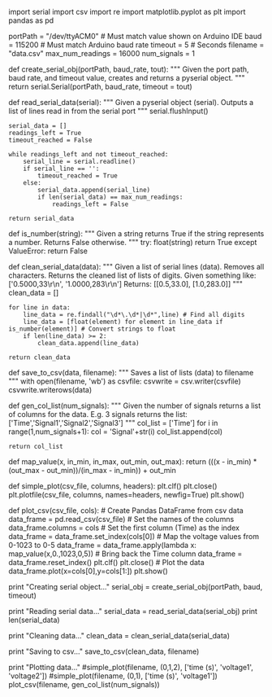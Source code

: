 import serial
import csv
import re
import matplotlib.pyplot as plt
import pandas as pd
 
portPath = "/dev/ttyACM0"       # Must match value shown on Arduino IDE
baud = 115200                     # Must match Arduino baud rate
timeout = 5                       # Seconds
filename = "data.csv"
max_num_readings = 16000
num_signals = 1
 
 
 
def create_serial_obj(portPath, baud_rate, tout):
    """
    Given the port path, baud rate, and timeout value, creates
    and returns a pyserial object.
    """
    return serial.Serial(portPath, baud_rate, timeout = tout)
    
def read_serial_data(serial):
    """
    Given a pyserial object (serial). Outputs a list of lines read in
    from the serial port
    """
    serial.flushInput()
    
    serial_data = []
    readings_left = True
    timeout_reached = False
    
    while readings_left and not timeout_reached:
        serial_line = serial.readline()
        if serial_line == '':
            timeout_reached = True
        else:
            serial_data.append(serial_line)
            if len(serial_data) == max_num_readings:
                readings_left = False
        
    return serial_data
 
def is_number(string):
    """
    Given a string returns True if the string represents a number.
    Returns False otherwise.
    """
    try:
        float(string)
        return True
    except ValueError:
        return False
        
def clean_serial_data(data):
    """
    Given a list of serial lines (data). Removes all characters.
    Returns the cleaned list of lists of digits.
    Given something like: ['0.5000,33\r\n', '1.0000,283\r\n']
    Returns: [[0.5,33.0], [1.0,283.0]]
    """
    clean_data = []
    
    for line in data:
        line_data = re.findall("\d*\.\d*|\d*",line) # Find all digits
        line_data = [float(element) for element in line_data if is_number(element)] # Convert strings to float
        if len(line_data) >= 2:
            clean_data.append(line_data)
 
    return clean_data           
 
def save_to_csv(data, filename):
    """
    Saves a list of lists (data) to filename
    """
    with open(filename, 'wb') as csvfile:
        csvwrite = csv.writer(csvfile)
        csvwrite.writerows(data)
 
def gen_col_list(num_signals):
    """
    Given the number of signals returns
    a list of columns for the data.
    E.g. 3 signals returns the list: ['Time','Signal1','Signal2','Signal3']
    """
    col_list = ['Time']
    for i in range(1,num_signals+1):
        col = 'Signal'+str(i)
        col_list.append(col)
        
    return col_list
    
def map_value(x, in_min, in_max, out_min, out_max):
    return (((x - in_min) * (out_max - out_min))/(in_max - in_min)) + out_min
 
    
def simple_plot(csv_file, columns, headers):
    plt.clf()
    plt.close()
    plt.plotfile(csv_file, columns, names=headers, newfig=True)
    plt.show()
 
def plot_csv(csv_file, cols):
    # Create Pandas DataFrame from csv data
    data_frame = pd.read_csv(csv_file)
    # Set the names of the columns
    data_frame.columns = cols
    # Set the first column (Time) as the index 
    data_frame = data_frame.set_index(cols[0])
    # Map the voltage values from 0-1023 to 0-5
    data_frame = data_frame.apply(lambda x: map_value(x,0.,1023,0,5))
    # Bring back the Time column
    data_frame = data_frame.reset_index()
    plt.clf()
    plt.close()
    # Plot the data
    data_frame.plot(x=cols[0],y=cols[1:])
    plt.show()
    
    
print "Creating serial object..."
serial_obj = create_serial_obj(portPath, baud, timeout)
 
print "Reading serial data..."
serial_data = read_serial_data(serial_obj)
print len(serial_data)
 
print "Cleaning data..."
clean_data =  clean_serial_data(serial_data)
 
print "Saving to csv..."
save_to_csv(clean_data, filename)
 
print "Plotting data..."
#simple_plot(filename, (0,1,2), ['time (s)', 'voltage1', 'voltage2'])
#simple_plot(filename, (0,1), ['time (s)', 'voltage1'])
plot_csv(filename, gen_col_list(num_signals))

